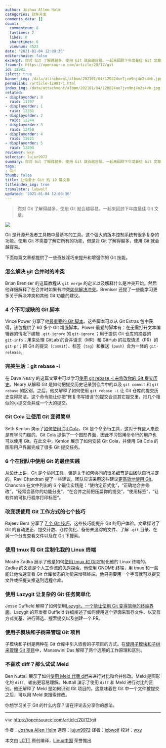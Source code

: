 ```yaml
---
author: Joshua Allen Holm
categories: 软件开发
comments_data: []
count:
  commentnum: 0
  favtimes: 2
  likes: 0
  sharetimes: 0
  viewnum: 4523
date: '2021-01-04 12:09:36'
editorchoice: false
excerpt: 你对 Git 了解得越多，使用 Git 就会越容易。一起来回顾下年度最佳 Git 文章。
fromurl: https://opensource.com/article/20/12/git
id: 12981
islctt: true
banner_img: /data/attachment/album/202101/04/120824ue7jvn9nj4n2s4vh.jpg
permalink: /article-12981-1.html
index_img: /data/attachment/album/202101/04/120824ue7jvn9nj4n2s4vh.jpg.thumb.jpg
related:
- displayorder: 0
  raid: 11797
- displayorder: 1
  raid: 12231
- displayorder: 2
  raid: 12244
- displayorder: 3
  raid: 12450
- displayorder: 4
  raid: 12621
- displayorder: 5
  raid: 12894
reviewer: wxy
selector: lujun9972
summary: 你对 Git 了解得越多，使用 Git 就会越容易。一起来回顾下年度最佳 Git 文章。
tags:
- Git
thumb: false
title: 让你爱上 Git 的 10 篇文章
titleindex_img: true
translator: lxbwolf
updated: '2021-01-04 12:09:36'
---
```



> 
> 你对 Git 了解得越多，使用 Git 就会越容易。一起来回顾下年度最佳 Git 文章。
> 
> 
> 


![](/data/attachment/album/202101/04/120824ue7jvn9nj4n2s4vh.jpg)


Git 是开源开发者工具箱中最基本的工具。这个强大的版本控制系统有很多复杂的功能。使用 Git 不需要了解它所有的功能，但是对 Git 了解得越多，使用 Git 就会越容易。


下面每篇文章都提供了一些奇技淫巧来提升和增强你的 Git 技能。


### 怎么解决 git 合并时的冲突


Brian Breniser 的这篇教程从 `git merge` 的定义以及解释什么是冲突开始。然后他详细解释了在合并时如果有冲突[如何解决冲突](https://opensource.com/article/20/4/git-merge-conflict)。Breniser 还提了一些能学习更多关于解决冲突和其他 Git 功能的建议。


### 4 个不可或缺的 Git 脚本


Vince Power 分享了他[最重要的 Git 脚本](/article-12180-1.html)。这些脚本可以从 Git Extras 包中获得，该包提供了 60 多个 Git 增强脚本。Power 最爱的脚本有：在无需打开文本编辑器的情况下编辑 `.git-ignore` 的 `git-ignore` ；用于提供 Git 仓库的摘要的 `git-info`；用来处理 GitLab 的合并请求（MR）和 GitHub 的拉取请求（PR）的 `git-pr`；把 Git 的提交（`commit`）、标签（`tag`）和推送（`push`）合为一体的 `git-release`。


### 完美生活：git rebase -i


在 Dave Neary 的这篇文章中可以学习[使用 git rebase -i 来修改你的 Git 提交历史](/article-12231-1.html)。Neary 从解释 Git 是如何把提交历史记录到仓库中的以及 `git commit` 和 `git rebase` 的区别。之后，他又解释了如何使用 `git rebase -i` 让 Git 仓库的提交历史变得简洁。这个命令能让你把“修复书写错误”的提交合进其它提交里，把几个相似的小提交合并成一个大的提交。


### Git Cola 让使用 Git 变得简单


Seth Kenlon 演示了[如何使用 Git Cola](https://opensource.com/article/20/3/git-cola)。Git 是个命令行工具，这对于有些人来说是有学习门槛的。Git Cola 提供了一个图形界面，因此不习惯用命令行的用户也可以使用 Git。在此文中，Kenlon 展示了如何安装 Git Cola，并使用 Git Cola 的图形用户界面完成了很多 Git 提交任务。


### 6 个在团队中使用 Git 的最佳实践


从设计上讲，Git 是个协同工具，但是关于如何协同的很多细节是由团队自行决定的。Ravi Chandran 提了一些建议，团队应该采用这些建议[更高效地使用 Git](/article-12621-1.html)。Chandran 在文中列出的 6 个最佳实践是：“使约定正式化”，“正确地合并修改”，“经常变基你的功能分支”，“在合并之前把压扁你的提交”，“使用标签”，“让软件的可执行程序打印标签”。


### 改变我使用 Git 工作方式的七个技巧


Rajeev Bera 分享了 [7 个 Git 技巧](/article-12894-1.html)，这些技巧能提升 Git 的用户体验。文章探讨了 Git 的自动更正、提交计数、仓库优化、备份未追踪的文件、了解 `.git` 目录、在另一个分支查看文件以及在 Git 下搜索。


### 使用 tmux 和 Git 定制化我的 Linux 终端


Moshe Zadka 展示了他是如何[使用 tmux 和 Git](/article-12450-1.html)定制化他的 Linux 终端的。Zadka 的文章是个人工作流的优秀探索。他使用 GNOME 终端，用 tmux 和一些能让他快速查看 Git 仓库状态的功能来增强终端。他只需要用一个字母就可以提交文件或把提交推送到远程仓库。


### 使用 Lazygit 让复杂的 Git 任务简单化


Jesse Duffield 解释了如何使用[Lazygit，一个能让使用 Git 变得简单的终端界面](https://opensource.com/article/20/3/lazygit)。Lazygit 的开发者 Duffield 详细阐述了如何使用这个界面来暂存文件、以交互方式变基、进行筛选、搜索提交以及创建一个 PR。


### 使用子模块和子树来管理 Git 项目


子模块和子树是两种在 Git 仓库中引入嵌套的子项目的方式。在[使用子模块和子树来管理 Git 项目](/article-12244-1.html)中，Manaswini Das 解释了两个选项的工作原理和区别。


### 不喜欢 diff？那么试试 Meld


Ben Nuttall 展示了如何[使用 Meld 代替 diff](/article-12067-1.html)来进行对比和合并修改。Meld 是图形化的 `diff`，输出更容易理解。Nuttall 演示了使用 `diff` 和 Meld 进行对比的区别。他还解释了 Meld 是如何识别 Git 项目的，这意味着在 Git 中一个文件被提交之后，可以用 Meld 来搜索修改。


你想学习关于 Git 的什么内容？请在评论去分享你的想法。




---


via: <https://opensource.com/article/20/12/git>


作者：[Joshua Allen Holm](https://opensource.com/users/holmja) 选题：[lujun9972](https://github.com/lujun9972) 译者：[lxbwolf](https://github.com/lxbwolf) 校对：[wxy](https://github.com/wxy)


本文由 [LCTT](https://github.com/LCTT/TranslateProject) 原创编译，[Linux中国](https://linux.cn/) 荣誉推出